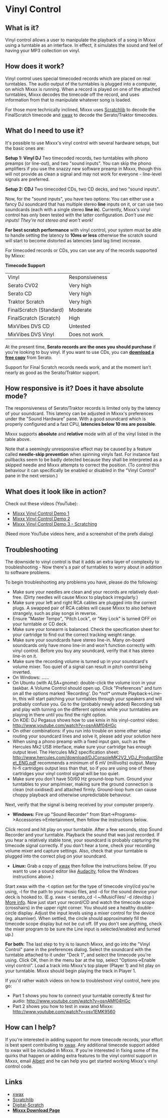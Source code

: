 # Vinyl Control

## What is it?

Vinyl control allows a user to manipulate the playback of a song in
Mixxx using a turntable as an interface. In effect, it simulates the
sound and feel of having your MP3 collection on vinyl.

## How does it work?

Vinyl control uses special timecoded records which are placed on real
turntables. The audio output of the turntables is plugged into a
computer, on which Mixxx is running. When a record is played on one of
the attached turntables, Mixxx decodes the timecode off the record, and
uses information from that to manipulate whatever song is loaded.

For those more technically inclined, Mixxx uses
[Scratchlib](http://www.9elements.com/scratchlib/) to decode the
FinalScratch timecode and [xwax](http://www.xwax.co.uk/) to decode the
Serato/Traktor timecodes.

## What do I need to use it?

It's possible to use Mixxx's vinyl control with several hardware setups,
but the basic ones are:

**Setup 1: Vinyl DJ** Two timecoded records, two turntables with phono
preamps (or line-out), and two "sound inputs". You can skip the phono
amplifiers if you use the snazzy new software preamp in Mixxx, though
this will not provide as clean a signal and may not work for everyone -
line-level signals are preferred.

**Setup 2: CDJ** Two timecoded CDs, two CD decks, and two "sound
inputs".

Now, for the "sound inputs", you have two options: You can either use a
fancy DJ soundcard that has multiple stereo **line** inputs on it, or
can use two soundcards (each with a single stereo **line in**).
Currently, Mixxx's vinyl control has only been tested with the latter
configuration. *Don't use mic inputs\! They're not stereo and won't
work\!*

**For best scratch performance** with vinyl control, your system must be
able to handle setting the latency to **10ms or less** otherwise the
scratch sound will start to become distorted as latencies (and lag time)
increase.

For timecoded records or CDs, you can use any of the records supported
by Mixxx:

**Timecode Support**

|                         |                |
| ----------------------- | -------------- |
| Vinyl                   | Responsiveness |
| Serato CV02             | Very high      |
| Serato CD               | Very high      |
| Traktor Scratch         | Very high      |
| FinalScratch (Standard) | Moderate       |
| FinalScratch (Scratch)  | High           |
| MixVibes DVS CD         | Untested       |
| MixVibes DVS Vinyl      | Does not work  |

At the present time, **Serato records are the ones you should purchase**
if you're looking to buy vinyl. If you want to use CDs, you can
**[download a free
copy](http://serato.com/downloads/scratchlive-controlcd)** from Serato.

Support for Final Scratch records needs work, and at the moment isn't
nearly as good as the Serato/Traktor support.

## How responsive is it? Does it have absolute mode?

The responsiveness of Serato/Traktor records is limited only by the
latency of your soundcard. This latency can be adjusted in Mixxx's
preferences under the "Sound Hardware" pane. With a good soundcard which
is properly configured and a fast CPU, **latencies below 10 ms are
possible**.

Mixxx supports **absolute** and **relative** mode with all of the vinyl
listed in the table above.

Note that a seemingly unresponsive effect may be caused by a feature
called **needle-skip prevention** when spinning vinyls fast. For
instance fast pullbacks seem to be badly detected because they shall be
interpreted as a skipped needle and Mixxx attempts to correct the
position. (To control this behaviour it can specifically be enabled or
disabled in the "Vinyl Control" pane in the next version.)

## What does it look like in action?

Check out these videos (YouTube):

  - [Mixxx Vinyl Control
    Demo 1](http://www.youtube.com/watch?v=U2ZPSSXlK60)
  - [Mixxx Vinyl Control Demo 2](http://youtube.com/watch?v=9dRLNT2yspg)
  - [Mixxx Vinyl Control Demo 3 -
    Scratching](http://www.youtube.com/watch?v=nAqI4HAcQi4)

(Need more YouTube videos here, and a screenshot of the prefs dialog)

## Troubleshooting

The downside to vinyl control is that it adds an extra layer of
complexity to troubleshooting - Now there's a pair of turntables to
worry about in addition to software problems.

To begin troubleshooting any problems you have, please do the following:

  - Make sure your needles are clean and your records are relatively
    dust-free. (Dirty needles will cause Mixxx to playback irregularly.)
  - Make sure your left and right RCA cables are plugged into the
    correct plugs. A swapped pair of RCA cables will cause Mixxx to also
    behave strangely, such as play songs in reverse.
  - Ensure "Master Tempo", "Pitch Lock", or "Key Lock" is turned OFF on
    your turntable or CD deck. 
  - Make sure your tonearm is balanced. Check the specification sheet
    for your cartridge to find out the correct tracking weight range.
  - Make sure your soundcards have stereo line-in. Many on-board
    soundcards only have mono line-in and won't function correctly with
    vinyl control. Before you buy any soundcard, verify that it has
    stereo line-in on it.
  - Make sure the recording volume is turned up in your soundcard's
    volume mixer. Too quiet of a signal can result in pitch control
    being inverted.
  - On Windows: ......
  - On Ubuntu (with ALSA+gnome): double-click the volume icon in your
    taskbar. A Volume Control should open up. Click "Preferences" and
    turn on all the options marked 'Recording'. Do \*not\* unmute
    Playback-\>Line-In, this will start patching your turntables through
    your speakers and will probably confuse you. Go to the (probably
    newly added) Recording tab and play with turning on the different
    options while your turntables are playing in there until you find
    the right option.
  - On KDE: DJ Pegasus shows how to use kmix in his vinyl-control video:
    <http://www.youtube.com/watch?v=osnAMf04HGc>
  - On other combinations: if you run into trouble on some other setup
    routing your soundcard lines and solve it, please add your solution
    here
  - When using a phono preamp with a fixed input gain, such as the
    Hercules Mk2 USB interface, make sure your cartridge has enough
    output level. The Hercules Mk2 specification sheet:
    <http://www.hercules.com/download/DJConsoleMK2V2_VDJ_ProductSheet_ENG.pdf>
    recommends a minimum of 6 mV (millivolts) output. Many hi-fi
    cartridges output less than that, so if you are using one of these
    cartridges your vinyl control signal will be too quiet.
  - Make sure you don't have 50/60 Hz ground-loop hum. Ground your
    turntables to your amp/mixer, making sure the ground connection is
    clean (not oxidised) and attached firmly. Ground-loop hum can cause
    choppy playback and otherwise unpredictable behaviour.

Next, verify that the signal is being received by your computer
properly.

  - **Windows:** Fire up "Sound Recorder" from
    Start-\>Programs-\>Accessories-\>Entertainment, then follow the
    instructions below. 

Click record and hit play on your turntable. After a few seconds, stop
Sound Recorder and your turntable. Playback the sound that was just
recorded. If you hear a relatively stable tone, your soundcard is
probably capturing the timecode signal correctly. If you don't hear a
tone, check your recording volume mixer and capture settings. Also,
check that your turntable is plugged into the correct plug on your
soundcard.

  - **Linux:** Grab a copy of [xwax](http://www.xwax.co.uk/) then follow
    the instructions below. (If you want to use a sound editor like
    [Audacity](http://audacity.sourceforge.net/), follow the Windows
    instructions above.)

Start xwax with the -t option set for the type of timecode vinyl/cd
you're using, -l for the path to your music files, and -d for the sound
device your deck is hooked to. (E.g. xwax -t serato\_cd -l
\~/MusicFiles/ -d /dev/dsp ) [More
info](http://www.xwax.co.uk/guide.html). Now just start your record/CD
and watch the timecode scope (crosshairs) in the upper right corner. You
should see a healthy double-circle display. Adjust the input levels
using a mixer control for the device (eg. alsamixer). When settled, the
circle should approximately fill the timecode scope display but not be
cut off. (If you don't see anything, check the mixer program to be sure
the Line input is selected/enabled and turned up.)

**For both:** The last step to try is to launch Mixxx, and go into the
"Vinyl Control" pane in the preferences dialog. Select the soundcard
with the turntable attached to it under "Deck 1", and select the
timecode you're using. Click OK, then in the menu bar at the top, select
"Options-\>Enable vinyl control". Load a track into Mixxx's top player
(Player 1) and hit play on your turntable. Mixxx should begin playing
the track in Player 1.

If you'd rather watch videos on how to troubleshoot vinyl control, here
you go:

  - Part 1 shows you how to connect your turntable correctly & test for
    audio: <http://www.youtube.com/watch?v=osnAMf04HGc>
  - Part 2 shows you how to test in xwax and Mixxx:
    <http://www.youtube.com/watch?v=osv1EMK9560>

## How can I help?

If you're interested in adding support for more timecode records, your
effort is best spent contributing to [xwax](http://www.xwax.co.uk/). Any
additional timecode support added to xwax will be included in Mixxx. If
you're interested in fixing some of the quirks that happen or adding
extra features to the vinyl control support in Mixxx, email
[Albert](/mailto/alberts@mixxx.org) and he can help you get started
working Mixxx's vinyl control code.

## Links

  - [xwax](http://www.xwax.co.uk/)
  - [Scratchlib](http://www.9elements.com/scratchlib/)
  - [Digital-Scratch](http://home.gna.org/dscratch/en_index.html)
  - **[Mixxx Download Page](http://mixxx.org/download.php)**

